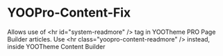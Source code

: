 # YOOPro-Content-Fix
Allows use of &lt;hr id="system-readmore" /> tag in YOOTheme PRO Page Builder articles. Use &lt;hr class="yoopro-content-readmore" /> instead, inside YOOTheme Content Builder
